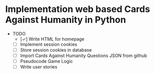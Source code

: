 # Implementation web based Cards Against Humanity in Python

* TODO
  * [✓] Write HTML for homepage
  * [ ] Implement session cookies
  * [ ] Store session cookies in database
  * [ ] Import Cards Against Humanity Questions JSON from github 
  * [ ] Pseudocode Game Logic
  * [ ] Write user stories

